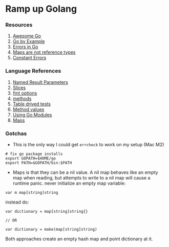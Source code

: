 # Ramp up Golang

### Resources

1. [Awesome Go](https://awesome-go.com)
2. [Go by Example](https://gobyexample.com)
3. [Errors in Go](https://dave.cheney.net/2016/04/27/dont-just-check-errors-handle-them-gracefully)
4. [Maps are not reference types](https://dave.cheney.net/2017/04/30/if-a-map-isnt-a-reference-variable-what-is-it)
5. [Constant Errors](https://dave.cheney.net/2016/04/07/constant-errors)

### Language References

1. [Named Result Parameters](https://go.dev/wiki/CodeReviewComments#named-result-parameters)
2. [Slices](https://go.dev/blog/slices-intro)
3. [fmt options](https://pkg.go.dev/fmt)
4. [methods](https://go.dev/ref/spec#Method_declarations)
5. [Table drived tests](https://go.dev/wiki/TableDrivenTests)
6. [Method values](https://go.dev/ref/spec#Method_values)
7. [Using Go Modules](https://go.dev/blog/using-go-modules)
8. [Maps](https://go.dev/blog/maps)


### Gotchas

- This is the only way I could get `errcheck` to work on my setup (Mac M2)

```
# fix go package installs
export GOPATH=$HOME/go
export PATH=$GOPATH/bin:$PATH
```

- Maps is that they can be a nil value. A nil map behaves like an empty map when reading, but attempts to write to a nil map will cause a runtime panic. never initialize an empty map variable:

```
var m map[string]string
```

instead do:

```
var dictionary = map[string]string{}

// OR

var dictionary = make(map[string]string)
```

Both approaches create an empty hash map and point dictionary at it.